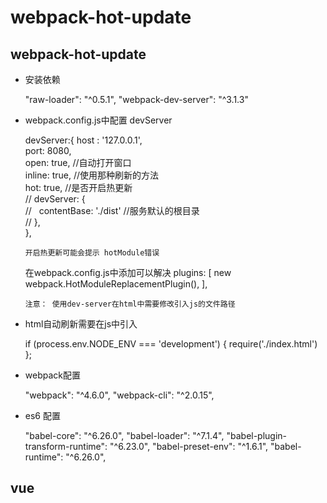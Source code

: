 ﻿# webpack-hot-update

webpack-hot-update
----

* 安装依赖

  "raw-loader": "^0.5.1",
  "webpack-dev-server": "^3.1.3"

* webpack.config.js中配置 devServer

  devServer:{
      host : '127.0.0.1',  
      port: 8080,  
      open: true, //自动打开窗口  
      inline: true, //使用那种刷新的方法  
      hot: true,  //是否开启热更新  
    // devServer: {  
    //   contentBase: './dist'  //服务默认的根目录  
    // },  
  },
  
  `开启热更新可能会提示 hotModule错误`

  在webpack.config.js中添加可以解决
  plugins: [
    new webpack.HotModuleReplacementPlugin(),
  ],<br>

  `注意： 使用dev-server在html中需要修改引入js的文件路径`

* html自动刷新需要在js中引入

  if (process.env.NODE_ENV === 'development') {
    require('./index.html')
  };<br>

* webpack配置

  "webpack": "^4.6.0",
  "webpack-cli": "^2.0.15",


* es6 配置

  "babel-core": "^6.26.0",
  "babel-loader": "^7.1.4",
  "babel-plugin-transform-runtime": "^6.23.0",
  "babel-preset-env": "^1.6.1",
  "babel-runtime": "^6.26.0",


vue
------
